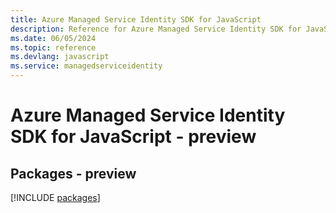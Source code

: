 ```yaml
---
title: Azure Managed Service Identity SDK for JavaScript
description: Reference for Azure Managed Service Identity SDK for JavaScript
ms.date: 06/05/2024
ms.topic: reference
ms.devlang: javascript
ms.service: managedserviceidentity
---
```

# Azure Managed Service Identity SDK for JavaScript - preview
## Packages - preview
[!INCLUDE [packages](managed-service-identity-index.md)]